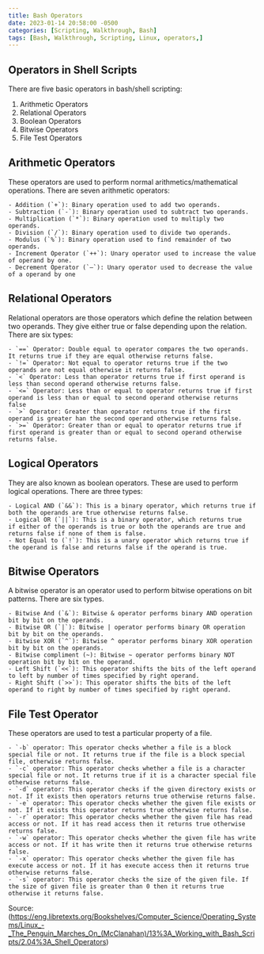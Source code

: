 ```yaml
---
title: Bash Operators
date: 2023-01-14 20:58:00 -0500
categories: [Scripting, Walkthrough, Bash]
tags: [Bash, Walkthrough, Scripting, Linux, operators,]
---
```


## Operators in Shell Scripts

There are five basic operators in bash/shell scripting:

1. Arithmetic Operators
2. Relational Operators
3. Boolean Operators
4. Bitwise Operators
5. File Test Operators

## Arithmetic Operators

These operators are used to perform normal arithmetics/mathematical operations. There are seven arithmetic operators:

    - Addition (`+`): Binary operation used to add two operands.
    - Subtraction (`-`): Binary operation used to subtract two operands.
    - Multiplication (`*`): Binary operation used to multiply two operands.
    - Division (`/`): Binary operation used to divide two operands.
    - Modulus (`%`): Binary operation used to find remainder of two operands.
    - Increment Operator (`++`): Unary operator used to increase the value of operand by one.
    - Decrement Operator (`–`): Unary operator used to decrease the value of a operand by one

## Relational Operators

Relational operators are those operators which define the relation between two operands. They give either true or false depending upon the relation. There are six types:

    - `==` Operator: Double equal to operator compares the two operands. It returns true if they are equal otherwise returns false.
    - `!=` Operator: Not equal to operator returns true if the two operands are not equal otherwise it returns false.
    - `<` Operator: Less than operator returns true if first operand is less than second operand otherwise returns false.
    - `<=` Operator: Less than or equal to operator returns true if first operand is less than or equal to second operand otherwise returns false
    - `>` Operator: Greater than operator returns true if the first operand is greater han the second operand otherwise returns false.
    - `>=` Operator: Greater than or equal to operator returns true if first operand is greater than or equal to second operand otherwise returns false.

## Logical Operators

They are also known as boolean operators. These are used to perform logical operations. There are three types:

    - Logical AND (`&&`): This is a binary operator, which returns true if both the operands are true otherwise returns false.
    - Logical OR (`||`): This is a binary operator, which returns true if either of the operands is true or both the operands are true and returns false if none of them is false.
    - Not Equal to (`!`): This is a unary operator which returns true if the operand is false and returns false if the operand is true.

## Bitwise Operators
    
A bitwise operator is an operator used to perform bitwise operations on bit patterns. There are six types.

    - Bitwise And (`&`): Bitwise & operator performs binary AND operation bit by bit on the operands.
    - Bitwise OR (`|`): Bitwise | operator performs binary OR operation bit by bit on the operands.
    - Bitwise XOR (`^`): Bitwise ^ operator performs binary XOR operation bit by bit on the operands.
    - Bitwise compliment (~): Bitwise ~ operator performs binary NOT operation bit by bit on the operand.
    - Left Shift (`<<`): This operator shifts the bits of the left operand to left by number of times specified by right operand.
    - Right Shift (`>>`): This operator shifts the bits of the left operand to right by number of times specified by right operand.

## File Test Operator

These operators are used to test a particular property of a file.

    - `-b` operator: This operator checks whether a file is a block special file or not. It returns true if the file is a block special file, otherwise returns false.
    - `-c` operator: This operator checks whether a file is a character special file or not. It returns true if it is a character special file otherwise returns false.
    - `-d` operator: This operator checks if the given directory exists or not. If it exists then operators returns true otherwise returns false.
    - `-e` operator: This operator checks whether the given file exists or not. If it exists this operator returns true otherwise returns false.
    - `-r` operator: This operator checks whether the given file has read access or not. If it has read access then it returns true otherwise returns false.
    - `-w` operator: This operator checks whether the given file has write access or not. If it has write then it returns true otherwise returns false.
    - `-x` operator: This operator checks whether the given file has execute access or not. If it has execute access then it returns true otherwise returns false.
    - `-s` operator: This operator checks the size of the given file. If the size of given file is greater than 0 then it returns true otherwise it returns false.

Source: (<https://eng.libretexts.org/Bookshelves/Computer_Science/Operating_Systems/Linux_-_The_Penguin_Marches_On_(McClanahan)/13%3A_Working_with_Bash_Scripts/2.04%3A_Shell_Operators>)